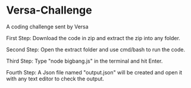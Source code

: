 # Versa-Challenge
A coding challenge sent by Versa

First Step: Download the code in zip and extract the zip into any folder.



Second Step: Open the extract folder and use cmd/bash to run the code.


Third Step: Type "node bigbang.js" in the terminal and hit Enter.


Fourth Step: A Json file named "output.json" will be created and open it with any text editor to check the output.
